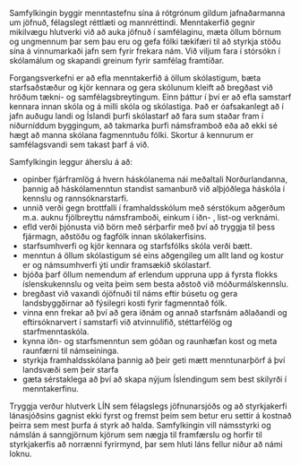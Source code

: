 Samfylkingin byggir menntastefnu sína á rótgrónum gildum jafnaðarmanna um jöfnuð, félagslegt réttlæti og mannréttindi. Menntakerfið gegnir mikilvægu hlutverki við að auka jöfnuð  í samfélaginu, mæta öllum börnum og ungmennum þar sem þau eru og gefa fólki tækifæri til að styrkja stöðu sína á vinnumarkaði jafn sem fyrir frekara nám. Við viljum fara í stórsókn í skólamálum og skapandi greinum fyrir samfélag framtíðar.

Forgangsverkefni er að efla menntakerfið á öllum skólastigum, bæta starfsaðstæður og kjör kennara og gera skólunum kleift að bregðast við hröðum tækni- og samfélagsbreytingum. Einn þáttur í því er  að efla samstarf kennara innan skóla og á milli skóla og skólastiga. Það er óafsakanlegt að í jafn auðugu landi og Íslandi þurfi skólastarf að fara sum staðar fram í niðurníddum byggingum, að takmarka þurfi námsframboð eða að ekki sé hægt að manna skólana fagmenntuðu fólki. Skortur á kennurum er samfélagsvandi sem takast þarf á við.

Samfylkingin leggur áherslu á að:
-	opinber fjárframlög á hvern háskólanema nái meðaltali Norðurlandanna, þannig að háskólamenntun standist samanburð við alþjóðlega háskóla í kennslu og rannsóknarstarfi.
-	unnið verði gegn brottfalli í framhaldsskólum með sérstökum aðgerðum m.a. auknu fjölbreyttu námsframboði, einkum í iðn- , list-og verknámi.
-	efld verði þjónusta við börn með sérþarfir með því að tryggja til þess fjármagn, aðstöðu og fagfólk innan skólakerfisins.
-	starfsumhverfi og kjör kennara og starfsfólks skóla verði bætt.
-	menntun á öllum skólastigum sé eins aðgengileg um allt land og kostur er og námsumhverfi ýti undir framsækið skólastarf.
-	bjóða þarf öllum nemendum af erlendum uppruna upp á fyrsta flokks íslenskukennslu og veita þeim sem besta aðstoð við móðurmálskennslu.
-	bregðast við vaxandi ójöfnuði til náms eftir búsetu og gera landsbyggðirnar að fýsilegri kosti fyrir fagmenntað fólk.
-	vinna enn frekar að því að gera iðnám og annað starfsnám aðlaðandi og eftirsóknarvert í samstarfi við atvinnulífið, stéttarfélög og starfmenntaskóla.
-	kynna iðn- og starfsmenntun sem góðan og raunhæfan kost og meta raunfærni til námseininga.
-	styrkja framhaldsskólana þannig að þeir geti mætt menntunarþörf á því landsvæði sem þeir starfa
-	gæta sérstaklega að því að skapa nýjum Íslendingum sem best skilyrði í menntakerfinu.

Tryggja verður hlutverk LÍN sem félagslegs jöfnunarsjóðs og að styrkjakerfi lánasjóðsins gagnist ekki fyrst og fremst þeim sem betur eru settir á kostnað þeirra sem mest þurfa á styrk að halda. Samfylkingin vill námsstyrki og námslán á sanngjörnum kjörum sem nægja til framfærslu og horfir til styrkjakerfis að norrænni fyrirmynd, þar sem hluti láns fellur niður að námi loknu.
